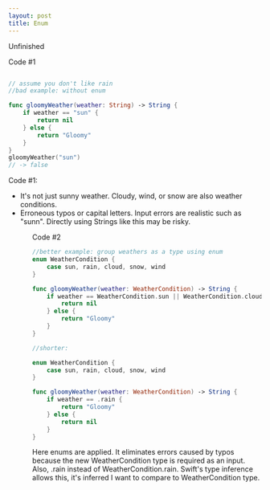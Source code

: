 ```yaml
---
layout: post
title: Enum  
---
```


Unfinished

Code #1
```swift

// assume you don't like rain
//bad example: without enum

func gloomyWeather(weather: String) -> String {
    if weather == "sun" {
        return nil
    } else {
        return "Gloomy"
    }
}
gloomyWeather("sun")
// -> false
```


Code #1:
<ul>
  <li> It's not just sunny weather.
      Cloudy, wind, or snow are also weather conditions. 
  <li> Erroneous typos or capital letters.
      Input errors are realistic such as "sunn". Directly using Strings like this may be risky. 
<ul>



Code #2
```swift
//better example: group weathers as a type using enum
enum WeatherCondition {
    case sun, rain, cloud, snow, wind 
}

func gloomyWeather(weather: WeatherCondition) -> String {
    if weather == WeatherCondition.sun || WeatherCondition.cloud || WeatherCondition.snow || WeatherCondition.wind {
        return nil
    } else {
        return "Gloomy"
    }
}
```
```swift
//shorter:

enum WeatherCondition {
    case sun, rain, cloud, snow, wind 
}

func gloomyWeather(weather: WeatherCondition) -> String {
    if weather == .rain {
        return "Gloomy"
    } else {
        return nil
    }
}
```
Here enums are applied. It eliminates errors caused by typos because the new WeatherCondition type is required as an input.
Also, .rain instead of WeatherCondition.rain. Swift's type inference allows this, it's inferred I want to compare to WeatherCondition type. 








